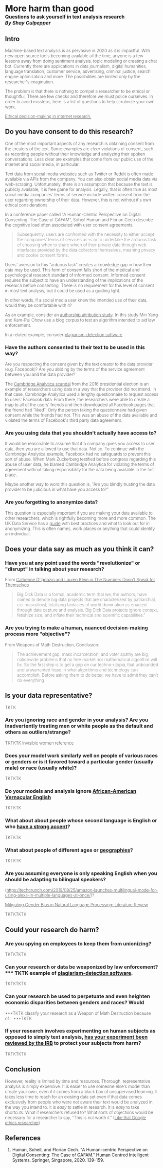 <h1> More harm than good
    <br/>
    <span class="subtitle">Questions to ask yourself in text analysis research </span>
    <br/>
    <span class="byline">By Shay Culpepper </span>
</h1>

## Intro
Machine-based text analysis is as pervasive in 2020 as it is impactful. With new open source tools becoming available all the time, anyone is a few lessons away from doing sentiment analysis, topic modeling or creating a chat bot. Currently there are applications in data journalism, digital humanities, language translation, customer service, advertising, criminal justice, search engine optimization and more. The possibilities are limited only by the researcher's imagination. 

The problem is that there is nothing to compel a researcher to be ethical or thoughtful. There are few checks and therefore we must police ourselves. In order to avoid missteps, here is a list of questions to help scrutinize your own work.  

[Ethical decision-making in internet research.](http://aoir.org/reports/ethics2.pdf)

## Do you have consent to do this research?
One of the most important aspects of any research is obtaining consent from the creators of the text. Some examples are *clear* violations of consent, such as recording people without their knowledge and analyzing their spoken conversations. Less clear are examples that come from our public use of the internet and social media, in particular. 

Text data from social media websites such as Twitter or Reddit is often made available via APIs from the company. You can also obtain social media data via web-scraping. Unfortunately, there is an assumption that because the text is publicly available, it is free game for analysis. Legally, that is often true as most social media companies' terms of service include written consent from the user regarding ownership of their data. However, this is not without it's own ethical considerations.

In a conference paper called "A Human-Centric Perspective on Digital Consenting: The Case of GAFAM", Soheil Human and Florian Cech describe the cognitive load often associated with user consent agreements. 
> Subsequently, users are confronted with the necessity to either accept the companies’ terms of services as-is or to undertake the arduous task of choosing when to share which of their private data through web interfaces provided by the data collectors themselves, meaning privacy and cookie consent forms.

Users' aversion to this "arduous task" creates a knowledge gap in how their data may be used. This form of consent falls short of the medical and psychological research standard of informed consent. Informed consent requires the subject to have an understanding of the implications of the research before consenting. There is no requirement for this level of consent in most text analysis, but it could be used as a guiding light.

In other words, If a social media user knew the intended use of their data, would they be comfortable with it? 

As an example, consider an [authorship attribution study](https://link.springer.com/chapter/10.1007/978-3-642-55415-5_28). In this study Min Yang and Kam-Pui Chow use a blog corpus to test an algorithm intended to aid law enforcement. 

In a related example, consider [plagiarism-detection software](https://academicworks.cuny.edu/gc_pubs/670/). 

### Have the authors consented to their text to be used in this way?  
Are you respecting the consent given by the text creator to the data provider (e.g. Facebook)? Are you abiding by the terms of the service agreement between you and the data provider?

The [Cambridge Analytica scandal](https://www.nytimes.com/2018/04/04/us/politics/cambridge-analytica-scandal-fallout.html) from the 2016 presidential election is an example of researchers using data in a way that the provider did not intend. In that case, Cambridge Analytica used a lengthy questionnaire to request access to users' Facebook data. From there, the researchers were able to create a map to all of the users' friends and then downloaded all Facebook pages that the friend had "liked". Only the person taking the questionnaire had given consent while the friends had not. This was an abuse of the data available and violated the terms of Facebook's third party data agreement. 

### Are you using data that you shouldn't actually have access to?

It would be reasonable to assume that if a company gives you access to user data, then you are allowed to use that data. Not so. To continue with the Cambridge Analytica example, Facebook had no safeguards to prevent this sort of abuse. When Mark Zuckerberg testified before congress regarding this abuse of user data, he blamed Cambridge Analytica for violating the terms of agreement without taking responsibility for the data being available in the first place.

Maybe another way to word this question is, "Are you blindly trusting the data provider to be judicious in what have you access to?" 
### Are you forgetting to anonymize data? 
This question is especially important if you are making your data available to other researchers, which is rightfully becoming more and more common. The UK Data Service has a [guide](https://www.ukdataservice.ac.uk/manage-data/legal-ethical/anonymisation/qualitative.aspx) with best practices and what to look out for in anonymizing. This is often names, work places or anything that could identify an individual. 


## Does your data say as much as you think it can? 

### Have you at any point used the words "revolutionize" or  "disrupt" in talking about your research?
From [Catherine D'Ignazio and Lauren Klein in The Numbers Donn't Speak for Themselves](https://data-feminism.mitpress.mit.edu/pub/czq9dfs5/release/2#r6073173360) 
> Big Dick Data is a formal, academic term that we, the authors, have coined to denote big data projects that are characterized by patriarchial, cis-masculinist, totalizing fantasies of world domination as enacted through data capture and analysis. Big Dick Data projects ignore context, fetishize size, and inflate their technical and scientific capabilities."
### Are you trying to make a human, nuanced decision-making process more "objective"? 
From Weapons of Math Destruction, Conclusion:

> The achievement gap, mass incarceration, and voter apathy are big, nationwide problems that no free market nor mathematical algorithm will fix. So the first step is to get a grip on our techno-utopia, that unbounded and unwarranted hope in what algorithms and technology can accomplish. Before asking them to do better, we have to admit they can’t do everything

## Is your data representative?
TKTK

### Are you ignoring race and gender in your analysis? Are you inadvertently treating men or white people as the default and others as outliers/strange? 
TKTKTK Invisible women reference

### Does your model work similarly well on people of various races or genders or is it favored toward a particular gender (usually male) or race (usually white)?
TKTKTK
### Do your models and analysis ignore [African-American Vernacular English](https://www.nytimes.com/2020/03/23/technology/speech-recognition-bias-apple-amazon-google.html)
TKTKTK
### What about about people whose second language is English or who [have a strong accent](https://www.washingtonpost.com/graphics/2018/business/alexa-does-not-understand-your-accent/)? 
TKTKTK
### What about people of different ages or [geographies](https://www.nytimes.com/interactive/2014/upshot/dialect-quiz-map.html)?
TKTKTK




### Are you assuming everyone is only speaking English when you should be adapting to bilingual speakers?
(https://techcrunch.com/2019/09/25/amazon-launches-multilingual-mode-for-using-alexa-in-multiple-languages-at-once/)?



[Mitigating Gender Bias in Natural Language Processing:
Literature Review](https://arxiv.org/pdf/1906.08976.pdf)


TKTKTKTK




## Could your research do harm?

### Are you spying on employees to keep them from unionizing? 
TKTKTKTK



### Can your research or data be weaponized by law enforcement? *** TKTK example of [plagiarism-detection software](https://academicworks.cuny.edu/gc_pubs/670/). 

TKTKTKTK



### Can your research be used to perpetuate and even heighten economic disparities between genders and races? Would 
***TKTK classify your research as a Weapon of Math Destruction because of... ***TKTK


### If your research involves experimenting on human subjects as opposed to simply text analysis, [has your experiment been reviewed by the IRB](https://www.theatlantic.com/technology/archive/2014/06/everything-we-know-about-facebooks-secret-mood-manipulation-experiment/373648/) to  protect your subjects from harm?
TKTKTKTK

## Conclusion
However, reality is limited by time and resources. Thorough, representative analysis is simply expensive. It is easier to use someone else's model than create your own, even if it comes from a black box of unsupervised learning. It takes less time to reach for an existing data set even if that data comes exclusively from people who were not aware their text would be analyzed in the way you intend to. It is _easy_ to settle in research. It is _easy_ to take shortcuts. What if researchers refused to? What sorts of objections would be necessary for a researcher to say, "This is not worth it." ([Like that Google ethics researcher](https://www.platformer.news/p/the-withering-email-that-got-an-ethical))


## References
1. Human, Soheil, and Florian Cech. "A Human-centric Perspective on Digital Consenting: The Case of GAFAM." Human Centred Intelligent Systems. Springer, Singapore, 2020. 139-159.




<style>
summary {
    margin-bottom: 0.75rem;
}

h2 {
    font-weight: bold;
}
p {
    font-weight: 200;
}
h3 {
    color: #222;
    /* font-style: italic; */
}

.subtitle, .byline {
    font-size: 1rem;
}

.byline {
    font-style: italic;
}
</style>
